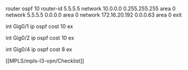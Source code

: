 router ospf 10
router-id 5.5.5.5
network 10.0.0.0 0.255.255.255 area 0
network 5.5.5.5 0.0.0.0 area 0
network 172.16.20.192 0.0.0.63 area 0
exit

int Gig0/1
ip ospf cost 10
ex

int Gig0/2
ip ospf cost 10
ex

int Gig0/4
ip ospf cost 8
ex

[[MPLS/mpls-l3-vpn/Checklist]]